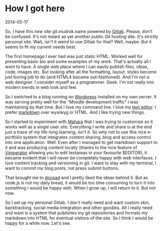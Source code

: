 How I got here
==============

2014-05-17

So, I have this new site git.mudrak.name powered by
[Gitlab](https://www.gitlab.com/). Please, don't be confused. It's not meant as
yet another public Git hosting site. It's strictly personal site. Wait, isn't
it weird to use Gitlab for that? Well, maybe. But it seems to fit my current
needs best.

The first homepage I ever had was just static HTML. Worked well for presenting
basic bio and some examples of my work. That's actually all I want to have. A
single web place where I can easily publish files, ideas, code, images etc. But
looking after all the formatting, layout, styles become just boring job to do
(and HTML4 became out-fashioned). And I'm not a web designer. I consider myself
as a programmer. Geek. I'm not really into modern trends in web look and feel.

So I switched to a blog running on [Wordpress](http://wordpress.org/) installed
on my own server. It was serving pretty well for the "Moodle development
traffic" I was maintaining by that time. But I love my command line. I love my
[text editor](http://www.vim.org/). I prefer
[markdown](http://daringfireball.net/projects/markdown/) over wysiwyg or HTML.
And I like trying new things.

So I started to experiment with [Mahara](https://mahara.org/) that I was trying
to customize so it works well as a single user site. Everything I write and
share is at the end just a trace of my life-long learning, isn't it. So why not
to use this nice e-portfolio system that integrates content sharing, blog and
access control into one application. Well. Even after I managed to get markdown
support to it and was producing content locally (thanks to the nice feature of
[Vimperator](http://www.vimperator.org/vimperator) allowing you to edit
textareas in your favourite $EDITOR), it became evident that I will never be
completely happy with web interfaces. I love content tracking and versioning in
git. I want to stay with my terminal, I want to commit my blog posts, not press
submit buttons.

That brought me to [docpad](http://docpad.org/) and I pretty liked the ideas
behind it. But as node.js is not my daily bread, it would be too time consuming
to turn it into something I would be happy with. When I grow up, I will return
to it. But not now.

So I set up my personal Gitlab. I don't really need and want custom skin,
backtracking, social media integration and other goodies. All I really need and
want is a system that publishes my git repositories and formats my markdown
into HTML for eventual visitors of the site. So I think I would be happy for a
while now. Let's see.